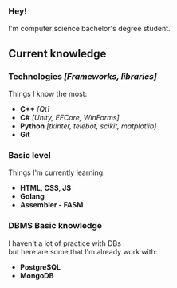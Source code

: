 ### Hey!
I'm computer science bachelor's degree student. 

## Current knowledge

### Technologies *[Frameworks, libraries]*

Things I know the most:
- **C++** *[Qt]*
- **C#** *[Unity, EFCore, WinForms]*
- **Python** *[tkinter, telebot, scikit, matplotlib]*
- **Git**

### Basic level

Things I'm currently learning:
- **HTML, CSS, JS**
- **Golang**
- **Assembler - FASM**

### DBMS Basic knowledge

I haven't a lot of practice with DBs
<br>but here are some that I'm already work with:
- **PostgreSQL**
- **MongoDB**
